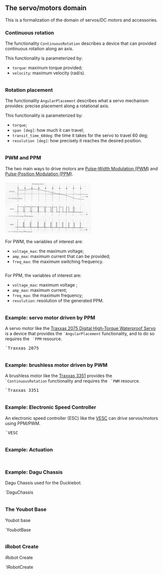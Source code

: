 ## The servo/motors domain

This is a formalization of the domain of servos/DC motors and accessories.

### Continuous rotation

The functionality <code>ContinuousRotation</code> describes
a device that can provided continuous rotation along an axis.

This functionality is parameterized by:

* ``torque``: maximum torque provided;
* ``velocity``: maximum velocity (rad/s).

<pre class='mcdp_poset' id='ContinuousRotation' label='ContinuousRotation.mcdp_poset'></pre>


### Rotation placement

The functionality ``AngularPlacement`` describes what a servo mechanism provides:
precise placement along a rotational axis.

This functionality is parameterized by:

* ``torque``;
* ``span [deg]``: how much it can travel;
* ``transit_time_60deg``: the time it takes for the servo to travel 60 deg;
* ``resolution [deg]``: how precisely it reaches the desired position.

<pre class='mcdp_poset' id='AngularPlacement' label='AngularPlacement.mcdp_poset'></pre>


### PWM and PPM

The two main ways to drive motors are
[Pulse-Width Modulation (PWM)][PWM] and [Pulse-Position Modulation (PPM)][PPM].

<img src='pwm-ppm-signal-example.jpg' style='width: 20em'/>

[PPM]: https://en.wikipedia.org/wiki/Pulse-position_modulation
[PWM]: https://en.wikipedia.org/wiki/Pulse-width_modulation


For PWM, the variables of interest are:

* ``voltage_max``: the maximum voltage;
* ``amp_max``: maximum current that can be provided;
* ``freq_max``: the maximum switching frequency.

<pre class='mcdp_poset' id='PWM' label='PWM.mcdp_poset'></pre>

For PPM, the variables of interest are:

* ``voltage_max``: maximum voltage ;
* ``amp_max``: maximum current;
* ``freq_max``: the maximum frequency;
* ``resolution``: resolution of the generated PPM.

<pre class='mcdp_poset' id='PPM' label='PPM.mcdp_poset'></pre>


### Example: servo motor driven by PPM

A servo motor like the [Traxxas 2075 Digital High-Torque Waterproof Servo][Traxxas_2075]
is a device that provides the <code class='mcdp_poset'>&#96;AngularPlacement</code> functionality,
and to do so requires the <code class='mcdp_poset'> &#96;PPM</code> resource.

[Traxxas_2075]: https://www.amazon.com/Traxxas-Digital-High-Torque-Waterproof-Servo/dp/B002PGW31G


<pre class='ndp_graph_templatized_labeled'>`Traxxas_2075</pre>

<pre class='mcdp' id='Traxxas_2075' label='Traxxas_2075.mcdp'></pre>

### Example: brushless motor driven by PWM

A brushless motor like the [Traxxas 3351][Traxxas_3351]
provides the <code class='mcdp_poset'> &#96;ContinuousRotation</code> functionality
and requires the <code class='mcdp_poset'> &#96;PWM</code> resource.

[Traxxas_3351]: https://www.amazon.com/Traxxas-3351-Velineon-Brushless-Motor/dp/B000SU3VCG


<pre class='ndp_graph_templatized_labeled'>`Traxxas_3351</pre>

<pre class='mcdp' id='Traxxas_3351' label='Traxxas_3351.mcdp'></pre>

<!-- See also:
# http://www.ultimaterc.com/forums/showthread.php?t=115618 -->


### Example: Electronic Speed Controller

An electronic speed controller (ESC) like the [VESC][vesc]
can drive servos/motors using PPM/PWM.

[vesc]: http://vedder.se/2015/01/vesc-open-source-esc/

<pre class='ndp_graph_templatized_labeled'>`VESC</pre>
<pre class='mcdp' id='VESC'></pre>




### Example: Actuation

<pre class='mcdp_poset' id='Motion'></pre>

<pre class='mcdp_poset' id='Payload'></pre>


### Example: Dagu Chassis


Dagu Chassis used for the Duckiebot.

<render class='ndp_graph_templatized_labeled'>`DaguChassis</render>
<pre class='mcdp' id='DaguChassis'></pre>

### The Youbot Base

Youbot base

<render class='ndp_graph_templatized_labeled'>`YoubotBase</render>
<pre class='mcdp' id='YoubotBase'></pre>



### iRobot Create

iRobot Create

<p><render class='ndp_graph_templatized_labeled'>`IRobotCreate</render></p>

<pre class='mcdp' id='IRobotCreate'></pre>

